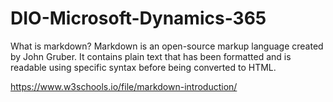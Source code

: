 # DIO-Microsoft-Dynamics-365


What is markdown?
Markdown is an open-source markup language created by John Gruber. It contains plain text that has been formatted and is readable using specific syntax before being converted to HTML.

https://www.w3schools.io/file/markdown-introduction/